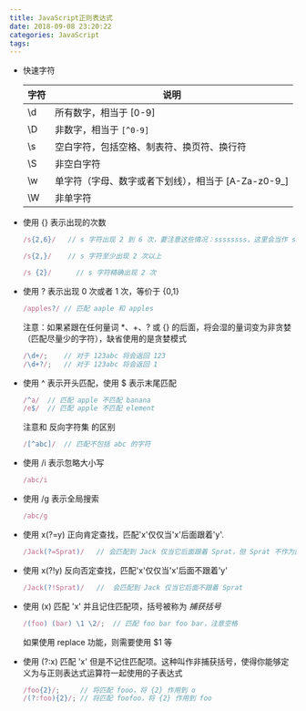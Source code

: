 ```yaml
---
title: JavaScript正则表达式
date: 2018-09-08 23:20:22
categories: JavaScript
tags: 
---
```


* 快速字符

  | 字符 | 说明                                                |
  | ---- | --------------------------------------------------- |
  | \d   | 所有数字，相当于 [0-9]                              |
  | \D   | 非数字，相当于 ``[^0-9]``                           |
  | \s   | 空白字符，包括空格、制表符、换页符、换行符          |
  | \S   | 非空白字符                                          |
  | \w   | 单字符（字母、数字或者下划线），相当于 [A-Za-z0-9_] |
  | \W   | 非单字符                                            |

* 使用 {} 表示出现的次数

  ``` javascript
  /s{2,6}/   // s 字符出现 2 到 6 次，要注意这些情况：ssssssss，这里会当作 ssssss ss，而匹配成功
  ```

  ``` javascript
  /s{2,}/    // s 字符至少出现 2 次以上
  ```

  ``` javascript
  /s {2}/	   // s 字符精确出现 2 次
  ```

* 使用 ? 表示出现 0 次或者 1 次，等价于 {0,1}

  ``` javascript
  /apples?/	// 匹配 aaple 和 apples
  ```

  注意：如果紧跟在任何量词 *、+、? 或 {} 的后面，将会湿的量词变为非贪婪（匹配尽量少的字符），缺省使用的是贪婪模式

  ``` javascript
  /\d+/;	// 对于 123abc 将会返回 123
  /\d+?/;	// 对于 123abc 将会返回 1
  ```

* 使用 ^ 表示开头匹配，使用 $ 表示末尾匹配

  ``` javascript
  /^a/	// 匹配 apple 不匹配 banana
  /e$/	// 匹配 apple 不匹配 element
  ```

  注意和 反向字符集 的区别

  ``` javascript
  /[^abc]/	// 匹配不包括 abc 的字符
  ```

* 使用 /i 表示忽略大小写

  ``` javascript
  /abc/i
  ```

* 使用 /g 表示全局搜索

  ``` javascript
  /abc/g
  ```

* 使用 x(?=y) 正向肯定查找，匹配'x'仅仅当'x'后面跟着'y'.

  ``` javascript
  /Jack(?=Sprat)/	// 会匹配到 Jack 仅当它后面跟着 Sprat，但 Sprat 不作为匹配项返回
  ```

* 使用 x(?!y) 反向否定查找，匹配'x'仅仅当'x'后面不跟着'y'

  ``` javascript
  /Jack(?!Sprat)/	//	会匹配到 Jack 仅当它后面不跟着 Sprat
  ```

* 使用 (x) 匹配 'x' 并且记住匹配项，括号被称为 *捕获括号*

  ``` javascript
  /(foo) (bar) \1 \2/;	// 匹配 foo bar foo bar，注意空格
  ```

  如果使用 replace 功能，则需要使用 $1 等

* 使用 (?:x) 匹配 'x' 但是不记住匹配项。这种叫作非捕获括号，使得你能够定义为与正则表达式运算符一起使用的子表达式

  ``` javascript
  /foo{2}/;		// 将匹配 fooo，将 {2} 作用到 o
  /(?:foo){2}/;	// 将匹配 foofoo，将 {2} 作用到 foo
  ```